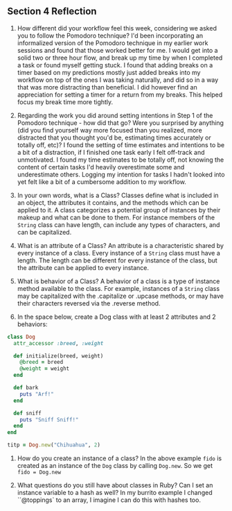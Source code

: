 ## Section 4 Reflection

1. How different did your workflow feel this week, considering we asked you to follow the Pomodoro technique?
  I'd been incorporating an informalized version of the Pomodoro technique in my earlier work sessions and found that those worked better for me. I would get into a solid two or three hour flow, and break up my time by when I completed a task or found myself getting stuck. I found that adding breaks on a timer based on my predictions mostly just added breaks into my workflow on top of the ones I was taking naturally, and did so in a way that was more distracting than beneficial. I did however find an appreciation for setting a timer for a return from my breaks. This helped focus my break time more tightly.


1. Regarding the work you did around setting intentions in Step 1 of the Pomodoro technique - how did that go? Were you surprised by anything (did you find yourself way more focused than you realized, more distracted that you thought you'd be, estimating times accurately or totally off, etc)?
  I found the setting of time estimates and intentions to be a bit of a distraction, if I finished one task early I felt off-track and unmotivated. I found my time estimates to be totally off, not knowing the content of certain tasks I'd heavily overestimate some and underestimate others. Logging my intention for tasks I hadn't looked into yet felt like a bit of a cumbersome addition to my workflow.


1. In your own words, what is a Class?
 Classes define what is included in an object, the attributes it contains, and the methods which can be applied to it. A class categorizes a potential group of instances by their makeup and what can be done to them. For instance members of the `String` class can have length, can include any types of characters, and can be capitalized.


1. What is an attribute of a Class?
  An attribute is a characteristic shared by every instance of a class. Every instance of a `String` class must have a length. The length can be different for every instance of the class, but the attribute can be applied to every instance.


1. What is behavior of a Class?
  A behavior of a class is a type of instance method available to the class. For example, instances of a `String` class may be capitalized with the .capitalize or .upcase methods, or may have their characters reversed via the .reverse method.

1. In the space below, create a Dog class with at least 2 attributes and 2 behaviors:

```rb
class Dog
  attr_accessor :breed, :weight

  def initialize(breed, weight)
    @breed = breed
    @weight = weight
  end

  def bark
    puts "Arf!"
  end

  def sniff
    puts "Sniff Sniff!"
  end
end

titp = Dog.new("Chihuahua", 2)
```

1. How do you create an instance of a class?
In the above example `fido` is created as an instance of the `Dog` class by calling `Dog.new`. So we get
`fido = Dog.new`

1. What questions do you still have about classes in Ruby?
 Can I set an instance variable to a hash as well? In my burrito example I changed ``@toppings` to an array, I imagine I can do this with hashes too. 
